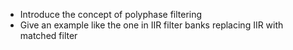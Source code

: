 - Introduce the concept of polyphase filtering
- Give an example like the one in IIR filter banks replacing IIR with matched filter